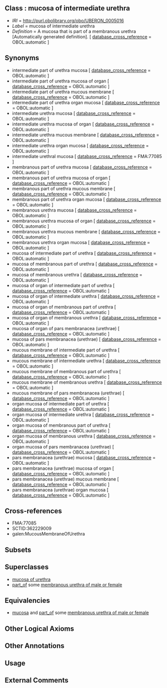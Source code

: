 
## Class : mucosa of intermediate urethra

 * *IRI* = http://purl.obolibrary.org/obo/UBERON_0005016
 * *Label* = mucosa of intermediate urethra
 * *Definition* = A mucosa that is part of a membranous urethra [Automatically generated definition]. [ [database_cross_reference](../../ef/oboInOwl#hasDbXref.md) = OBOL:automatic ]

## Synonyms

 * intermediate part of urethra mucosa [ [database_cross_reference](../../ef/oboInOwl#hasDbXref.md) = OBOL:automatic ]
 * intermediate part of urethra mucosa of organ [ [database_cross_reference](../../ef/oboInOwl#hasDbXref.md) = OBOL:automatic ]
 * intermediate part of urethra mucous membrane [ [database_cross_reference](../../ef/oboInOwl#hasDbXref.md) = OBOL:automatic ]
 * intermediate part of urethra organ mucosa [ [database_cross_reference](../../ef/oboInOwl#hasDbXref.md) = OBOL:automatic ]
 * intermediate urethra mucosa [ [database_cross_reference](../../ef/oboInOwl#hasDbXref.md) = OBOL:automatic ]
 * intermediate urethra mucosa of organ [ [database_cross_reference](../../ef/oboInOwl#hasDbXref.md) = OBOL:automatic ]
 * intermediate urethra mucous membrane [ [database_cross_reference](../../ef/oboInOwl#hasDbXref.md) = OBOL:automatic ]
 * intermediate urethra organ mucosa [ [database_cross_reference](../../ef/oboInOwl#hasDbXref.md) = OBOL:automatic ]
 * intermediate urethral mucosa [ [database_cross_reference](../../ef/oboInOwl#hasDbXref.md) = FMA:77085 ]
 * membranous part of urethra mucosa [ [database_cross_reference](../../ef/oboInOwl#hasDbXref.md) = OBOL:automatic ]
 * membranous part of urethra mucosa of organ [ [database_cross_reference](../../ef/oboInOwl#hasDbXref.md) = OBOL:automatic ]
 * membranous part of urethra mucous membrane [ [database_cross_reference](../../ef/oboInOwl#hasDbXref.md) = OBOL:automatic ]
 * membranous part of urethra organ mucosa [ [database_cross_reference](../../ef/oboInOwl#hasDbXref.md) = OBOL:automatic ]
 * membranous urethra mucosa [ [database_cross_reference](../../ef/oboInOwl#hasDbXref.md) = OBOL:automatic ]
 * membranous urethra mucosa of organ [ [database_cross_reference](../../ef/oboInOwl#hasDbXref.md) = OBOL:automatic ]
 * membranous urethra mucous membrane [ [database_cross_reference](../../ef/oboInOwl#hasDbXref.md) = OBOL:automatic ]
 * membranous urethra organ mucosa [ [database_cross_reference](../../ef/oboInOwl#hasDbXref.md) = OBOL:automatic ]
 * mucosa of intermediate part of urethra [ [database_cross_reference](../../ef/oboInOwl#hasDbXref.md) = OBOL:automatic ]
 * mucosa of membranous part of urethra [ [database_cross_reference](../../ef/oboInOwl#hasDbXref.md) = OBOL:automatic ]
 * mucosa of membranous urethra [ [database_cross_reference](../../ef/oboInOwl#hasDbXref.md) = OBOL:automatic ]
 * mucosa of organ of intermediate part of urethra [ [database_cross_reference](../../ef/oboInOwl#hasDbXref.md) = OBOL:automatic ]
 * mucosa of organ of intermediate urethra [ [database_cross_reference](../../ef/oboInOwl#hasDbXref.md) = OBOL:automatic ]
 * mucosa of organ of membranous part of urethra [ [database_cross_reference](../../ef/oboInOwl#hasDbXref.md) = OBOL:automatic ]
 * mucosa of organ of membranous urethra [ [database_cross_reference](../../ef/oboInOwl#hasDbXref.md) = OBOL:automatic ]
 * mucosa of organ of pars membranacea (urethrae) [ [database_cross_reference](../../ef/oboInOwl#hasDbXref.md) = OBOL:automatic ]
 * mucosa of pars membranacea (urethrae) [ [database_cross_reference](../../ef/oboInOwl#hasDbXref.md) = OBOL:automatic ]
 * mucous membrane of intermediate part of urethra [ [database_cross_reference](../../ef/oboInOwl#hasDbXref.md) = OBOL:automatic ]
 * mucous membrane of intermediate urethra [ [database_cross_reference](../../ef/oboInOwl#hasDbXref.md) = OBOL:automatic ]
 * mucous membrane of membranous part of urethra [ [database_cross_reference](../../ef/oboInOwl#hasDbXref.md) = OBOL:automatic ]
 * mucous membrane of membranous urethra [ [database_cross_reference](../../ef/oboInOwl#hasDbXref.md) = OBOL:automatic ]
 * mucous membrane of pars membranacea (urethrae) [ [database_cross_reference](../../ef/oboInOwl#hasDbXref.md) = OBOL:automatic ]
 * organ mucosa of intermediate part of urethra [ [database_cross_reference](../../ef/oboInOwl#hasDbXref.md) = OBOL:automatic ]
 * organ mucosa of intermediate urethra [ [database_cross_reference](../../ef/oboInOwl#hasDbXref.md) = OBOL:automatic ]
 * organ mucosa of membranous part of urethra [ [database_cross_reference](../../ef/oboInOwl#hasDbXref.md) = OBOL:automatic ]
 * organ mucosa of membranous urethra [ [database_cross_reference](../../ef/oboInOwl#hasDbXref.md) = OBOL:automatic ]
 * organ mucosa of pars membranacea (urethrae) [ [database_cross_reference](../../ef/oboInOwl#hasDbXref.md) = OBOL:automatic ]
 * pars membranacea (urethrae) mucosa [ [database_cross_reference](../../ef/oboInOwl#hasDbXref.md) = OBOL:automatic ]
 * pars membranacea (urethrae) mucosa of organ [ [database_cross_reference](../../ef/oboInOwl#hasDbXref.md) = OBOL:automatic ]
 * pars membranacea (urethrae) mucous membrane [ [database_cross_reference](../../ef/oboInOwl#hasDbXref.md) = OBOL:automatic ]
 * pars membranacea (urethrae) organ mucosa [ [database_cross_reference](../../ef/oboInOwl#hasDbXref.md) = OBOL:automatic ]

## Cross-references

 * FMA:77085
 * SCTID:362229009
 * galen:MucousMembraneOfUrethra

## Subsets


## Superclasses

 * [mucosa of urethra](../../UBERON/99/UBERON_0012299.md)
 * [part_of](../../BFO/50/BFO_0000050.md) some [membranous urethra of male or female](../../UBERON/36/UBERON_0001336.md)

## Equivalencies

 * [mucosa](../../UBERON/44/UBERON_0000344.md) and [part_of](../../BFO/50/BFO_0000050.md) some [membranous urethra of male or female](../../UBERON/36/UBERON_0001336.md)

## Other Logical Axioms


## Other Annotations


## Usage


## External Comments


